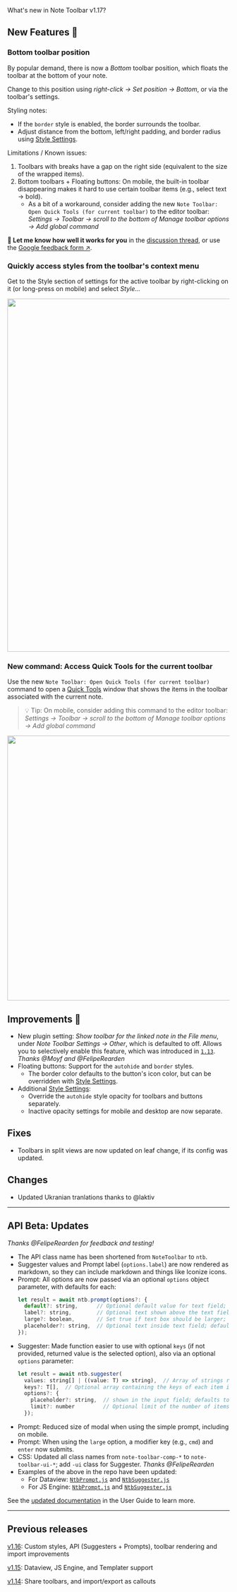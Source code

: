 What's new in Note Toolbar v1.17?

## New Features 🎉

### Bottom toolbar position

By popular demand, there is now a _Bottom_ toolbar position, which floats the toolbar at the bottom of your note.

Change to this position using _right-click → Set position → Bottom_, or via the toolbar's settings.

Styling notes:
- If the `border` style is enabled, the border surrounds the toolbar.
- Adjust distance from the bottom, left/right padding, and border radius using [Style Settings](https://github.com/chrisgurney/obsidian-note-toolbar/wiki/Style-Settings-plugin-support).

Limitations / Known issues:
1. Toolbars with breaks have a gap on the right side (equivalent to the size of the wrapped items).
2. Bottom toolbars + Floating buttons: On mobile, the built-in toolbar disappearing makes it hard to use certain toolbar items (e.g., select text → bold).
    - As a bit of a workaround, consider adding the new `Note Toolbar: Open Quick Tools (for current toolbar)` to the editor toolbar: _Settings → Toolbar → scroll to the bottom of Manage toolbar options → Add global command_

**💬 Let me know how well it works for you** in the [discussion thread](https://github.com/chrisgurney/obsidian-note-toolbar/discussions/218), or use the [Google feedback form ↗](https://docs.google.com/forms/d/e/1FAIpQLSeVWHVnookJr8HVQywk5TwupU-p7vkRkSt83Q5jscR6VwpZEQ/viewform?usp=sf_link).

### Quickly access styles from the toolbar's context menu

Get to the Style section of settings for the active toolbar by right-clicking on it (or long-press on mobile) and select _Style..._

<img src="https://github.com/user-attachments/assets/891db591-89b6-4fca-a76b-8bb10b820938" width="800"/>

### New command: Access Quick Tools for the current toolbar

Use the new `Note Toolbar: Open Quick Tools (for current toolbar)` command to open a [Quick Tools](https://github.com/chrisgurney/obsidian-note-toolbar/wiki/Quick-Tools) window that shows the items in the toolbar associated with the current note.

> 💡 Tip: On mobile, consider adding this command to the editor toolbar: _Settings → Toolbar → scroll to the bottom of Manage toolbar options → Add global command_

<img src="https://github.com/user-attachments/assets/6a801ce2-62a8-4930-a880-e1f36f5ee3b7" width="600"/>

## Improvements 🚀

- New plugin setting: _Show toolbar for the linked note in the File menu_, under _Note Toolbar Settings → Other_, which is defaulted to off. Allows you to selectively enable this feature, which was introduced in [`1.13`](https://github.com/chrisgurney/obsidian-note-toolbar/releases/tag/1.13). _Thanks @Moyf and @FelipeRearden_
- Floating buttons: Support for the `autohide` and `border` styles.
  - The border color defaults to the button's icon color, but can be overridden with [Style Settings](https://github.com/chrisgurney/obsidian-note-toolbar/wiki/Style-Settings-plugin-support).
- Additional [Style Settings](https://github.com/chrisgurney/obsidian-note-toolbar/wiki/Style-Settings-plugin-support):
  - Override the `autohide` style opacity for toolbars and buttons separately.
  - Inactive opacity settings for mobile and desktop are now separate.

## Fixes

- Toolbars in split views are now updated on leaf change, if its config was updated.

## Changes

- Updated Ukranian tranlations thanks to @laktiv

---

## API Beta: Updates

_Thanks @FelipeRearden for feedback and testing!_

- The API class name has been shortened from `NoteToolbar` to `ntb`.
- Suggester values and Prompt label (`options.label`) are now rendered as markdown, so they can include markdown and things like Iconize icons.
- Prompt: All options are now passed via an optional `options` object parameter, with defaults for each:
  ```javascript
  let result = await ntb.prompt(options?: {
    default?: string,      // Optional default value for text field; if not provided, no default value is set
    label?: string,        // Optional text shown above the text field, rendered as markdown; default none
    large?: boolean,       // Set true if text box should be larger; if not provided, defaults to false
    placeholder?: string,  // Optional text inside text field; defaults to preset message
  });
  ```
- Suggester: Made function easier to use with optional `keys` (if not provided, returned value is the selected option), also via an optional `options` parameter:
  ```javascript
  let result = await ntb.suggester(
    values: string[] | ((value: T) => string),  // Array of strings representing the text that will be displayed for each item in the suggester prompt. This can also be a function that maps an item to its text representation. Rendered as markdown.
    keys?: T[],  // Optional array containing the keys of each item in the correct order. If not provided, values are returned on selection.
    options?: {
      placeholder?: string,  // shown in the input field; defaults to message
      limit?: number         // Optional limit of the number of items rendered at once (useful to improve performance when displaying large lists). Defaults to no limit.
    });
  ```
- Prompt: Reduced size of modal when using the simple prompt, including on mobile.
- Prompt: When using the `large` option, a modifier key (e.g., `cmd`) and `enter` now submits.
- CSS: Updated all class names from `note-toolbar-comp-*` to `note-toolbar-ui-*`; add `-ui` class for Suggester. _Thanks @FelipeRearden_
- Examples of the above in the repo have been updated:
  - For Dataview: [`NtbPrompt.js`](https://github.com/chrisgurney/obsidian-note-toolbar/blob/master/examples/Scripts/Dataview/NtbPrompt.js) and [`NtbSuggester.js`](https://github.com/chrisgurney/obsidian-note-toolbar/blob/master/examples/Scripts/Dataview/NtbSuggester.js)
  -   For JS Engine: [`NtbPrompt.js`](https://github.com/chrisgurney/obsidian-note-toolbar/blob/master/examples/Scripts/JsEngine/NtbPrompt.js) and [`NtbSuggester.js`](https://github.com/chrisgurney/obsidian-note-toolbar/blob/master/examples/Scripts/JsEngine/NtbSuggester.js)

See the [updated documentation](https://github.com/chrisgurney/obsidian-note-toolbar/wiki/Note-Toolbar-API) in the User Guide to learn more.

---

## Previous releases

[v1.16](https://github.com/chrisgurney/obsidian-note-toolbar/releases/tag/1.16.0): Custom styles, API (Suggesters + Prompts), toolbar rendering and import improvements

[v1.15](https://github.com/chrisgurney/obsidian-note-toolbar/releases/tag/1.15.0): Dataview, JS Engine, and Templater support

[v1.14](https://github.com/chrisgurney/obsidian-note-toolbar/releases/tag/1.14.0): Share toolbars, and import/export as callouts